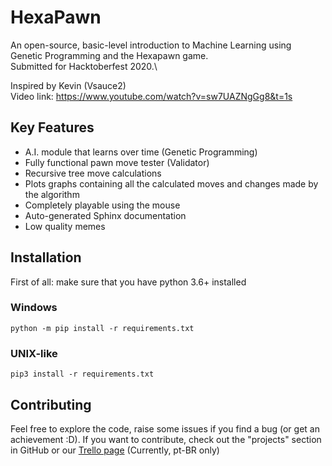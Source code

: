 # HexaPawn
An open-source, basic-level introduction to Machine Learning using Genetic Programming and the Hexapawn game.\
Submitted for Hacktoberfest 2020.\

Inspired by Kevin (Vsauce2)\
Video link: https://www.youtube.com/watch?v=sw7UAZNgGg8&t=1s

## Key Features
 - A.I. module that learns over time (Genetic Programming)
 - Fully functional pawn move tester (Validator)
 - Recursive tree move calculations
 - Plots graphs containing all the calculated moves and changes made by the algorithm
 - Completely playable using the mouse
 - Auto-generated Sphinx documentation
 - Low quality memes

## Installation
First of all: make sure that you have python 3.6+ installed

### Windows
```python -m pip install -r requirements.txt```

### UNIX-like
```pip3 install -r requirements.txt```

## Contributing
Feel free to explore the code, raise some issues if you find a bug (or get an achievement :D). If you want to contribute, check out the "projects" section in GitHub or our [Trello page](https://trello.com/b/aRF2tYpL/hexapawn) (Currently, pt-BR only)